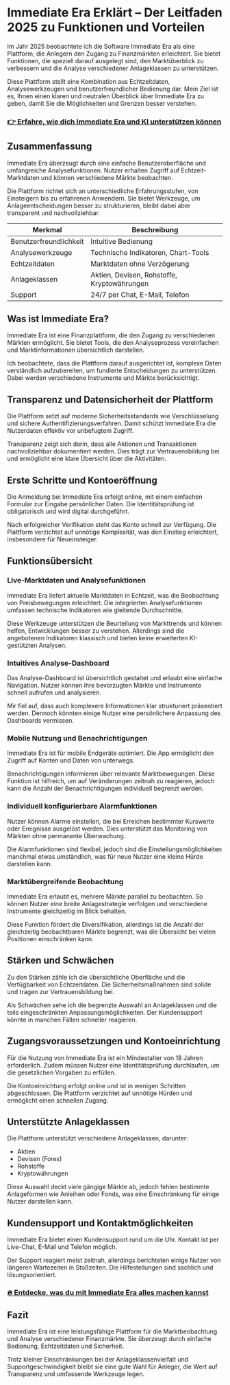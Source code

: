 # Immediate Era Erklärt – Der Leitfaden 2025 zu Funktionen und Vorteilen
   
Im Jahr 2025 beobachtete ich die Software Immediate Era als eine Plattform, die Anlegern den Zugang zu Finanzmärkten erleichtert. Sie bietet Funktionen, die speziell darauf ausgelegt sind, den Marktüberblick zu verbessern und die Analyse verschiedener Anlageklassen zu unterstützen.  

Diese Plattform stellt eine Kombination aus Echtzeitdaten, Analysewerkzeugen und benutzerfreundlicher Bedienung dar. Mein Ziel ist es, Ihnen einen klaren und neutralen Überblick über Immediate Era zu geben, damit Sie die Möglichkeiten und Grenzen besser verstehen.

### [👉 Erfahre, wie dich Immediate Era und KI unterstützen können](https://tinyurl.com/2a2q2n79)
## Zusammenfassung  
Immediate Era überzeugt durch eine einfache Benutzeroberfläche und umfangreiche Analysefunktionen. Nutzer erhalten Zugriff auf Echtzeit-Marktdaten und können verschiedene Märkte beobachten.  

Die Plattform richtet sich an unterschiedliche Erfahrungsstufen, von Einsteigern bis zu erfahrenen Anwendern. Sie bietet Werkzeuge, um Anlageentscheidungen besser zu strukturieren, bleibt dabei aber transparent und nachvollziehbar.

| Merkmal               | Beschreibung                              |
|-----------------------|------------------------------------------|
| Benutzerfreundlichkeit | Intuitive Bedienung                       |
| Analysewerkzeuge      | Technische Indikatoren, Chart-Tools      |
| Echtzeitdaten         | Marktdaten ohne Verzögerung               |
| Anlageklassen         | Aktien, Devisen, Rohstoffe, Kryptowährungen |
| Support               | 24/7 per Chat, E-Mail, Telefon            |

## Was ist Immediate Era?  
Immediate Era ist eine Finanzplattform, die den Zugang zu verschiedenen Märkten ermöglicht. Sie bietet Tools, die den Analyseprozess vereinfachen und Marktinformationen übersichtlich darstellen.  

Ich beobachtete, dass die Plattform darauf ausgerichtet ist, komplexe Daten verständlich aufzubereiten, um fundierte Entscheidungen zu unterstützen. Dabei werden verschiedene Instrumente und Märkte berücksichtigt.

## Transparenz und Datensicherheit der Plattform  
Die Plattform setzt auf moderne Sicherheitsstandards wie Verschlüsselung und sichere Authentifizierungsverfahren. Damit schützt Immediate Era die Nutzerdaten effektiv vor unbefugtem Zugriff.  

Transparenz zeigt sich darin, dass alle Aktionen und Transaktionen nachvollziehbar dokumentiert werden. Dies trägt zur Vertrauensbildung bei und ermöglicht eine klare Übersicht über die Aktivitäten.

## Erste Schritte und Kontoeröffnung  
Die Anmeldung bei Immediate Era erfolgt online, mit einem einfachen Formular zur Eingabe persönlicher Daten. Die Identitätsprüfung ist obligatorisch und wird digital durchgeführt.  

Nach erfolgreicher Verifikation steht das Konto schnell zur Verfügung. Die Plattform verzichtet auf unnötige Komplexität, was den Einstieg erleichtert, insbesondere für Neueinsteiger.

## Funktionsübersicht  

### Live-Marktdaten und Analysefunktionen  
Immediate Era liefert aktuelle Marktdaten in Echtzeit, was die Beobachtung von Preisbewegungen erleichtert. Die integrierten Analysefunktionen umfassen technische Indikatoren wie gleitende Durchschnitte.  

Diese Werkzeuge unterstützen die Beurteilung von Markttrends und können helfen, Entwicklungen besser zu verstehen. Allerdings sind die angebotenen Indikatoren klassisch und bieten keine erweiterten KI-gestützten Analysen.

### Intuitives Analyse-Dashboard  
Das Analyse-Dashboard ist übersichtlich gestaltet und erlaubt eine einfache Navigation. Nutzer können ihre bevorzugten Märkte und Instrumente schnell aufrufen und analysieren.  

Mir fiel auf, dass auch komplexere Informationen klar strukturiert präsentiert werden. Dennoch könnten einige Nutzer eine persönlichere Anpassung des Dashboards vermissen.

### Mobile Nutzung und Benachrichtigungen  
Immediate Era ist für mobile Endgeräte optimiert. Die App ermöglicht den Zugriff auf Konten und Daten von unterwegs.  

Benachrichtigungen informieren über relevante Marktbewegungen. Diese Funktion ist hilfreich, um auf Veränderungen zeitnah zu reagieren, jedoch kann die Anzahl der Benachrichtigungen individuell begrenzt werden.

### Individuell konfigurierbare Alarmfunktionen  
Nutzer können Alarme einstellen, die bei Erreichen bestimmter Kurswerte oder Ereignisse ausgelöst werden. Dies unterstützt das Monitoring von Märkten ohne permanente Überwachung.  

Die Alarmfunktionen sind flexibel, jedoch sind die Einstellungsmöglichkeiten manchmal etwas umständlich, was für neue Nutzer eine kleine Hürde darstellen kann.

### Marktübergreifende Beobachtung  
Immediate Era erlaubt es, mehrere Märkte parallel zu beobachten. So können Nutzer eine breite Anlagestrategie verfolgen und verschiedene Instrumente gleichzeitig im Blick behalten.  

Diese Funktion fördert die Diversifikation, allerdings ist die Anzahl der gleichzeitig beobachtbaren Märkte begrenzt, was die Übersicht bei vielen Positionen einschränken kann.

## Stärken und Schwächen  
Zu den Stärken zähle ich die übersichtliche Oberfläche und die Verfügbarkeit von Echtzeitdaten. Die Sicherheitsmaßnahmen sind solide und tragen zur Vertrauensbildung bei.  

Als Schwächen sehe ich die begrenzte Auswahl an Anlageklassen und die teils eingeschränkten Anpassungsmöglichkeiten. Der Kundensupport könnte in manchen Fällen schneller reagieren.

## Zugangsvoraussetzungen und Kontoeinrichtung  
Für die Nutzung von Immediate Era ist ein Mindestalter von 18 Jahren erforderlich. Zudem müssen Nutzer eine Identitätsprüfung durchlaufen, um die gesetzlichen Vorgaben zu erfüllen.  

Die Kontoeinrichtung erfolgt online und ist in wenigen Schritten abgeschlossen. Die Plattform verzichtet auf unnötige Hürden und ermöglicht einen schnellen Zugang.

## Unterstützte Anlageklassen  
Die Plattform unterstützt verschiedene Anlageklassen, darunter:  

- Aktien  
- Devisen (Forex)  
- Rohstoffe  
- Kryptowährungen  

Diese Auswahl deckt viele gängige Märkte ab, jedoch fehlen bestimmte Anlageformen wie Anleihen oder Fonds, was eine Einschränkung für einige Nutzer darstellen kann.

## Kundensupport und Kontaktmöglichkeiten  
Immediate Era bietet einen Kundensupport rund um die Uhr. Kontakt ist per Live-Chat, E-Mail und Telefon möglich.  

Der Support reagiert meist zeitnah, allerdings berichteten einige Nutzer von längeren Wartezeiten in Stoßzeiten. Die Hilfestellungen sind sachlich und lösungsorientiert.

### [🔥 Entdecke, was du mit Immediate Era alles machen kannst](https://tinyurl.com/2a2q2n79)
## Fazit  
Immediate Era ist eine leistungsfähige Plattform für die Marktbeobachtung und Analyse verschiedener Finanzmärkte. Sie überzeugt durch einfache Bedienung, Echtzeitdaten und Sicherheit.  

Trotz kleiner Einschränkungen bei der Anlageklassenvielfalt und Supportgeschwindigkeit bleibt sie eine gute Wahl für Anleger, die Wert auf Transparenz und umfassende Werkzeuge legen.